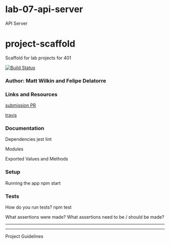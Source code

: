 # lab-07-api-server
API Server
# project-scaffold
Scaffold for lab projects for 401

[![Build Status](https://www.travis-ci.com/mwilkin-401-advanced-javascript/lab-04.svg?branch=master)](https://www.travis-ci.com/mwilkin-401-advanced-javascript/lab-04)

### Author: Matt Wilkin and Felipe Delatorre

### Links and Resources
[submission PR](https://github.com/mwilkin-401-advanced-javascript/lab-04/pull/4)

[travis](https://www.travis-ci.com/mwilkin-401-advanced-javascript/lab-04)

### Documentation

Dependencies
jest
lint

Modules


Exported Values and Methods


### Setup

Running the app
npm start

### Tests
How do you run tests?
npm test

What assertions were made?
What assertions need to be / should be made?

_________________
_________________

Project Guidelines